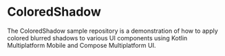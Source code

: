 # ColoredShadow
The ColoredShadow sample repository is a demonstration of how to apply colored blurred shadows to various UI components using Kotlin Multiplatform Mobile and Compose Multiplatform UI.
